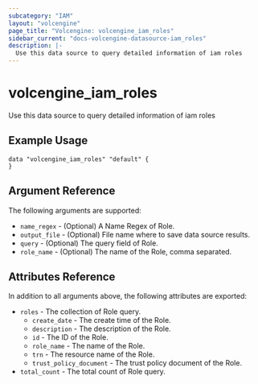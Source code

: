 ```yaml
---
subcategory: "IAM"
layout: "volcengine"
page_title: "Volcengine: volcengine_iam_roles"
sidebar_current: "docs-volcengine-datasource-iam_roles"
description: |-
  Use this data source to query detailed information of iam roles
---
```

# volcengine_iam_roles
Use this data source to query detailed information of iam roles
## Example Usage
```hcl
data "volcengine_iam_roles" "default" {
}
```
## Argument Reference
The following arguments are supported:
* `name_regex` - (Optional) A Name Regex of Role.
* `output_file` - (Optional) File name where to save data source results.
* `query` - (Optional) The query field of Role.
* `role_name` - (Optional) The name of the Role, comma separated.

## Attributes Reference
In addition to all arguments above, the following attributes are exported:
* `roles` - The collection of Role query.
  * `create_date` - The create time of the Role.
  * `description` - The description of the Role.
  * `id` - The ID of the Role.
  * `role_name` - The name of the Role.
  * `trn` - The resource name of the Role.
  * `trust_policy_document` - The trust policy document of the Role.
* `total_count` - The total count of Role query.


